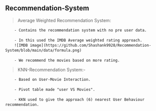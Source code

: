 Recommendation-System
--

> Average Weighted Recommendation System:


        - Contains the recommendation system with no pre user data.

        - In this used the IMDB Average weighted rating approach.
        ![IMDB image](https://github.com/Shashank9928/Recommendation-System/blob/main/data/formula.png)

        - We recommend the movies based on more rating.


> KNN-Recommendation System:-


        - Based on User-Movie Interaction.

        - Pivot table made "user VS Movies".

        - KKN used to give the approach (6) nearest User Behaviour recommendation.
